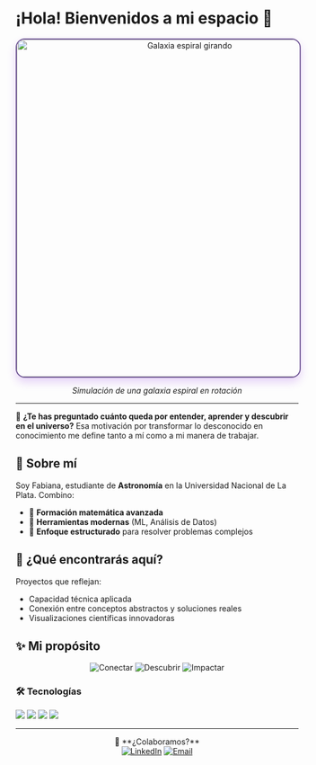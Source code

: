 # ¡Hola! Bienvenidos a mi espacio 👋

<div align="center">
  <img src="https://media1.giphy.com/media/v1.Y2lkPTc5MGI3NjExa3o5b2hqbzJ5ZG93c294dms3NTF0ZTB1eDB3bTNyY2g4MzF3Z2hnaCZlcD12MV9pbnRlcm5hbF9naWZfYnlfaWQmY3Q9Zw/CWlXUL6NqRpixZjJg3/giphy.gif" width="600px" alt="Galaxia espiral girando" style="border-radius: 16px; border: 2px solid #6e5494; box-shadow: 0 8px 16px rgba(138, 43, 226, 0.2);">
</div>

<p align="center"><em>Simulación de una galaxia espiral en rotación</em></p>

---

🔭 **¿Te has preguntado cuánto queda por entender, aprender y descubrir en el universo?** Esa motivación por transformar lo desconocido en conocimiento me define tanto a mí como a mi manera de trabajar.

## 🌟 Sobre mí  
Soy Fabiana, estudiante de **Astronomía** en la Universidad Nacional de La Plata. Combino:
- 🧮 **Formación matemática avanzada**
- 🤖 **Herramientas modernas** (ML, Análisis de Datos)
- 🎯 **Enfoque estructurado** para resolver problemas complejos

## 🚀 ¿Qué encontrarás aquí?  
Proyectos que reflejan:
- Capacidad técnica aplicada
- Conexión entre conceptos abstractos y soluciones reales
- Visualizaciones científicas innovadoras

## ✨ Mi propósito  
<div align="center">
  <img src="https://img.shields.io/badge/CONECTAR_IDEAS-6e5494?style=for-the-badge" alt="Conectar">
  <img src="https://img.shields.io/badge/DESCUBRIR-8a2be2?style=for-the-badge" alt="Descubrir">
  <img src="https://img.shields.io/badge/IMPACTAR-9370db?style=for-the-badge" alt="Impactar">
</div>

### 🛠 Tecnologías  
<div>
  <img src="https://img.shields.io/badge/Python-3776AB?logo=python&logoColor=white&style=for-the-badge">
  <img src="https://img.shields.io/badge/Fortran-734F96?logo=fortran&logoColor=white&style=for-the-badge">
  <img src="https://img.shields.io/badge/SQL-4479A1?logo=mysql&logoColor=white&style=for-the-badge">
  <img src="https://img.shields.io/badge/Power_BI-F2C811?logo=powerbi&logoColor=black&style=for-the-badge">
</div>

---
<div align="center">
  🤝 **¿Colaboramos?** <br> 
  <a href="https://linkedin.com/in/tu-perfil"><img src="https://img.shields.io/badge/LinkedIn-0A66C2?logo=linkedin" alt="LinkedIn"></a>
  <a href="mailto:tu@email.com"><img src="https://img.shields.io/badge/Email-EA4335?logo=gmail" alt="Email"></a>
</div>

